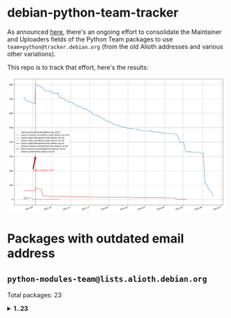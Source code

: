 # debian-python-team-tracker



As announced [here](https://lists.debian.org/debian-python/2021/08/msg00006.html), there's an ongoing effort to consolidate the Maintainer and Uploaders fields of the Python Team packages to use `team+python@tracker.debian.org` (from the old Alioth addresses and various other variations).



This repo is to track that effort, here's the results:



![Python team emails](images/python_team_emails.svg)


# Packages with outdated email address

## `python-modules-team@lists.alioth.debian.org`
Total packages: 23
<details>
<summary><b>1..23</b></summary>


| # | Package | Version |
| --- | --- | --- |
| 1 | [django-pipeline](https://tracker.debian.org/django-pipeline) | 1.6.14-3 |
| 2 | [flask-script](https://tracker.debian.org/flask-script) | 2.0.6-2 |
| 3 | [python-mailer](https://tracker.debian.org/python-mailer) | 0.8.1-4 |
| 4 | [python-mastodon](https://tracker.debian.org/python-mastodon) | 1.5.1-1 |
| 5 | [python-model-mommy](https://tracker.debian.org/python-model-mommy) | 1.6.0-2 |
| 6 | [python-pathtools](https://tracker.debian.org/python-pathtools) | 0.1.2-4 |
| 7 | [python-pem](https://tracker.debian.org/python-pem) | 19.1.0-1 |
| 8 | [python-persistent](https://tracker.debian.org/python-persistent) | 4.6.4-0.2 |
| 9 | [python-phonenumbers](https://tracker.debian.org/python-phonenumbers) | 8.12.1-1 |
| 10 | [python-plaster](https://tracker.debian.org/python-plaster) | 1.0-2 |
| 11 | [python-plaster-pastedeploy](https://tracker.debian.org/python-plaster-pastedeploy) | 0.5-3 |
| 12 | [python-repoze.sphinx.autointerface](https://tracker.debian.org/python-repoze.sphinx.autointerface) | 0.8-0.2 |
| 13 | [python-schedutils](https://tracker.debian.org/python-schedutils) | 0.6-2.1 |
| 14 | [python-service-identity](https://tracker.debian.org/python-service-identity) | 18.1.0-6 |
| 15 | [python-simpy](https://tracker.debian.org/python-simpy) | 2.3.1+dfsg-2 |
| 16 | [python-slimmer](https://tracker.debian.org/python-slimmer) | 0.1.30-8 |
| 17 | [python-suntime](https://tracker.debian.org/python-suntime) | 1.2.5-2 |
| 18 | [python-tempita](https://tracker.debian.org/python-tempita) | 0.5.2-6 |
| 19 | [python-testing.mysqld](https://tracker.debian.org/python-testing.mysqld) | 1.4.0-4 |
| 20 | [python-testing.postgresql](https://tracker.debian.org/python-testing.postgresql) | 1.3.0-2 |
| 21 | [python-urlobject](https://tracker.debian.org/python-urlobject) | 2.4.3-3 |
| 22 | [quark-sphinx-theme](https://tracker.debian.org/quark-sphinx-theme) | 0.5.1-2 |
| 23 | [sphinx](https://tracker.debian.org/sphinx) | 1.8.5-5 |
</details>
